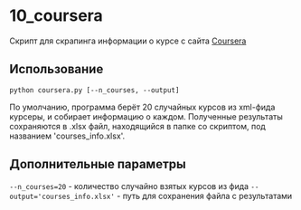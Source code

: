 # 10_coursera

Скрипт для скрапинга информации о курсе с сайта [Coursera](coursera.org)

## Использование

```
python coursera.py [--n_courses, --output]
```
По умолчанию, программа берёт 20 случайных курсов из xml-фида курсеры, и собирает информацию о каждом. Полученные результаты сохраняются в .xlsx файл, находящийся в папке со скриптом, под названием 'courses_info.xlsx'.

## Дополнительные параметры

`--n_courses=20` - количество случайно взятых курсов из фида
`--output='courses_info.xlsx'` - путь для сохранения файла с результатами
